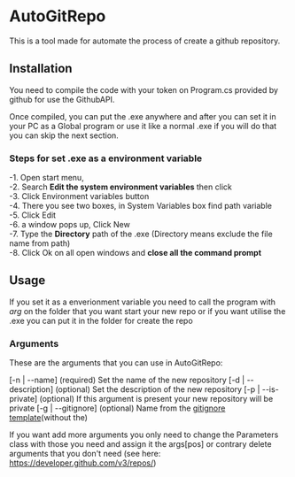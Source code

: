 # AutoGitRepo

This is a tool made for automate the process of create a github repository.

## Installation
You need to compile the code with your token on Program.cs provided by github for use the GithubAPI.

Once compiled, you can put the .exe anywhere and after you can set it in your PC as a Global program or use it like a normal .exe if you will do that you can skip the next section.

### Steps for set .exe as a environment variable
 -1. Open start menu,<br />
 -2. Search **Edit the system environment variables** then click<br />
 -3. Click Environment variables button<br />
 -4. There you see two boxes, in System Variables box find path variable<br />
 -5. Click Edit<br />
 -6. a window pops up, Click New<br />
 -7. Type the **Directory** path of the .exe (Directory means exclude the file name from path)<br />
 -8. Click Ok on all open windows and **close all the command prompt**<br />

## Usage
If you set it as a enverionment variable you need to call the program with _arg_ on the folder that you want start your new repo or if you want utilise the .exe you can put it in the folder for create the repo

### Arguments

These are the arguments that you can use in AutoGitRepo:

[-n | --name]         (required)   Set the name of the new repository
[-d | --description]  (optional)   Set the description of the new repository
[-p | --is-private]   (optional)   If this argument is present your new repository will be private
[-g | --gitignore]    (optional)   Name from the [gitignore template](https://github.com/github/gitignore)(without the)

If you want add more arguments you only need to change the Parameters class with those you need and assign it the args[pos] or contrary delete arguments that you don't need (see here: https://developer.github.com/v3/repos/)


